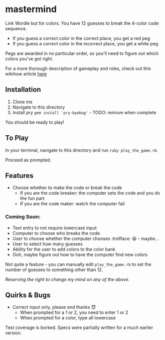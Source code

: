 # mastermind
Link Wordle but for colors. You have 12 guesses to break the 4-color code sequence. 

- If you guess a correct color in the correct place, you get a red peg 
- If you guess a correct color in the incorrect place, you get a white peg

Pegs are awarded in no particular order, so you'll need to figure out which colors you've got right. 

For a more thorough description of gameplay and roles, check out this wikihow article [here](https://www.wikihow.com/Play-Mastermind)

## Installation
1. Clone me
2. Navigate to this directory
3. Install pry `gem install 'pry-byebug'` - TODO: remove when complete

You should be ready to play!

## To Play
In your terminal, navigate to this directory and run `ruby play_the_game.rb`. 

Proceed as prompted. 

## Features
- Choose whether to make the code or break the code
  - If you are the code breaker: the computer sets the code and you do the fun part
  - If you are the code maker: watch the computer fail
### Coming Soon:
- Text entry to not require lowercase input
- Computer to choose who breaks the code
- User to choose whether the computer chooses :trollface: 😆 - maybe... 
- User to select how many guesses
- Ability for the user to add colors to the color bank
- Ooh, maybe figure out how to have the computer find new colors

Not quite a feature - you can manually edit `play_the_game.rb` to set the number of guesses to something other than 12. 

_Reserving the right to change my mind on any of the above._

## Quirks & Bugs
- Correct input only, please and thanks 😈
  - When prompted for a 1 or 2, you need to enter 1 or 2
  - When prompted for a color, type all lowercase

Test coverage is borked. Specs were partially written for a much earlier version. 
